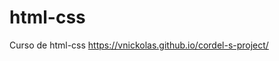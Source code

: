 # html-css
 Curso de html-css
 https://vnickolas.github.io/cordel-s-project/
<a href="https://www.cursoemvideo.com/blog/hall-da-fama/vitor-nickolas-de-andrade/"></a>
<a href="https://vnickolas.github.io/projeto-android/"></a>
<a href="https://vnickolas.github.io/cordel-s-project/"></a>
